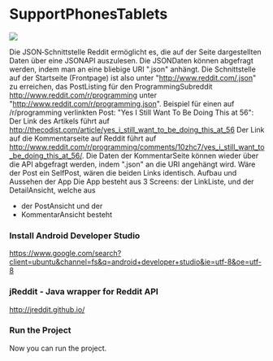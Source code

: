 # SupportPhonesTablets

![](https://i.imgur.com/VRi7OWV.png)


Die JSON‐Schnittstelle
Reddit ermöglicht es, die auf der Seite dargestellten Daten über eine JSON­API auszulesen. Die JSON­Daten können abgefragt werden, indem man
an eine bliebige URI ".json" anhängt. Die Schnittstelle auf der Startseite (Frontpage) ist also unter "http://www.reddit.com/.json" zu erreichen, das
Post­Listing für den Programming­Subreddit ­  http://www.reddit.com/r/programming ­ unter "http://www.reddit.com/r/programming.json".
Beispiel für einen auf /r/programming verlinkten Post: "Yes I Still Want To Be Doing This at 56":
Der Link des Artikels führt auf  http://thecodist.com/article/yes_i_still_want_to_be_doing_this_at_56
Der Link auf die Kommentarseite auf Reddit führt auf
http://www.reddit.com/r/programming/comments/10zhc7/yes_i_still_want_to_be_doing_this_at_56/. Die Daten der Kommentar­Seite
können wieder über die API abgefragt werden, indem ".json" an die URI angehängt wird.
Wäre der Post ein Self­Post, wären die beiden Links identisch.
Aufbau und Aussehen der App
Die App besteht aus 3 Screens:
der Link­Liste, und
der Detail­Ansicht, welche aus
* der Post­Ansicht und der
* Kommentar­Ansicht besteht

### Install Android Developer Studio

https://www.google.com/search?client=ubuntu&channel=fs&q=android+developer+studio&ie=utf-8&oe=utf-8



### jReddit - Java wrapper for Reddit API

http://jreddit.github.io/


### Run the Project

Now you can run the project.

